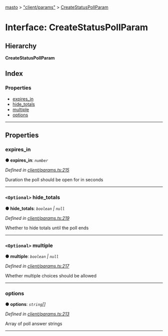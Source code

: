 [masto](../README.md) > ["client/params"](../modules/_client_params_.md) > [CreateStatusPollParam](../interfaces/_client_params_.createstatuspollparam.md)

# Interface: CreateStatusPollParam

## Hierarchy

**CreateStatusPollParam**

## Index

### Properties

* [expires_in](_client_params_.createstatuspollparam.md#expires_in)
* [hide_totals](_client_params_.createstatuspollparam.md#hide_totals)
* [multiple](_client_params_.createstatuspollparam.md#multiple)
* [options](_client_params_.createstatuspollparam.md#options)

---

## Properties

<a id="expires_in"></a>

###  expires_in

**● expires_in**: *`number`*

*Defined in [client/params.ts:215](https://github.com/neet/masto.js/blob/b4e0b0f/src/client/params.ts#L215)*

Duration the poll should be open for in seconds

___
<a id="hide_totals"></a>

### `<Optional>` hide_totals

**● hide_totals**: *`boolean` \| `null`*

*Defined in [client/params.ts:219](https://github.com/neet/masto.js/blob/b4e0b0f/src/client/params.ts#L219)*

Whether to hide totals until the poll ends

___
<a id="multiple"></a>

### `<Optional>` multiple

**● multiple**: *`boolean` \| `null`*

*Defined in [client/params.ts:217](https://github.com/neet/masto.js/blob/b4e0b0f/src/client/params.ts#L217)*

Whether multiple choices should be allowed

___
<a id="options"></a>

###  options

**● options**: *`string`[]*

*Defined in [client/params.ts:213](https://github.com/neet/masto.js/blob/b4e0b0f/src/client/params.ts#L213)*

Array of poll answer strings

___

